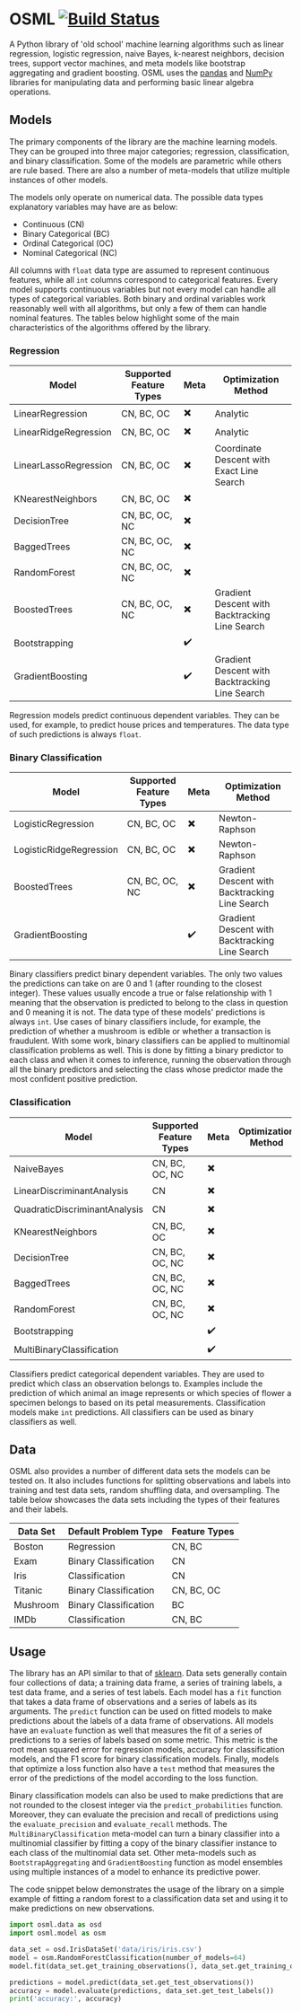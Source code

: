 # OSML [![Build Status](https://travis-ci.org/ViktorC/OSML.svg?branch=master)](https://travis-ci.org/ViktorC/OSML)
A Python library of 'old school' machine learning algorithms such as linear regression, logistic regression, naive Bayes, k-nearest neighbors, decision trees, support vector machines, and meta models like bootstrap aggregating and gradient boosting. OSML uses the [pandas](https://pandas.pydata.org/) and [NumPy](http://www.numpy.org/) libraries for manipulating data and performing basic linear algebra operations.

## Models
The primary components of the library are the machine learning models. They can be grouped into three major categories; regression, classification, and binary classification. Some of the models are parametric while others are rule based. There are also a number of meta-models that utilize multiple instances of other models.

The models only operate on numerical data. The possible data types explanatory variables may have are as below:
- Continuous (CN)
- Binary Categorical (BC)
- Ordinal Categorical (OC)
- Nominal Categorical (NC)  

All columns with `float` data type are assumed to represent continuous features, while all `int` columns correspond to categorical features. Every model supports continuous variables but not every model can handle all types of categorical variables. Both binary and ordinal variables work reasonably well with all algorithms, but only a few of them can handle nominal features. The tables below highlight some of the main characteristics of the algorithms offered by the library.

### Regression
| Model                 | Supported Feature Types | Meta                     | Optimization Method                            |
| --------------------- | ----------------------- | ------------------------ | ---------------------------------------------- |
| LinearRegression      | CN, BC, OC              | :heavy_multiplication_x: | Analytic                                       |
| LinearRidgeRegression | CN, BC, OC              | :heavy_multiplication_x: | Analytic                                       |
| LinearLassoRegression | CN, BC, OC              | :heavy_multiplication_x: | Coordinate Descent with Exact Line Search      |
| KNearestNeighbors     | CN, BC, OC              | :heavy_multiplication_x: |                                                |
| DecisionTree          | CN, BC, OC, NC          | :heavy_multiplication_x: |                                                |
| BaggedTrees           | CN, BC, OC, NC          | :heavy_multiplication_x: |                                                |
| RandomForest          | CN, BC, OC, NC          | :heavy_multiplication_x: |                                                |
| BoostedTrees          | CN, BC, OC, NC          | :heavy_multiplication_x: | Gradient Descent with Backtracking Line Search |
| Bootstrapping         |                         | :heavy_check_mark:       |                                                |
| GradientBoosting      |                         | :heavy_check_mark:       | Gradient Descent with Backtracking Line Search |

Regression models predict continuous dependent variables. They can be used, for example, to predict house prices and temperatures. The data type of such predictions is always `float`.

### Binary Classification
| Model                   | Supported Feature Types | Meta                     | Optimization Method                            |
| ----------------------- | ----------------------- | ------------------------ | ---------------------------------------------- |
| LogisticRegression      | CN, BC, OC              | :heavy_multiplication_x: | Newton-Raphson                                 |
| LogisticRidgeRegression | CN, BC, OC              | :heavy_multiplication_x: | Newton-Raphson                                 |
| BoostedTrees            | CN, BC, OC, NC          | :heavy_multiplication_x: | Gradient Descent with Backtracking Line Search |
| GradientBoosting        |                         | :heavy_check_mark:       | Gradient Descent with Backtracking Line Search |

Binary classifiers predict binary dependent variables. The only two values the predictions can take on are 0 and 1 (after rounding to the closest integer). These values usually encode a true or false relationship with 1 meaning that the observation is predicted to belong to the class in question and 0 meaning it is not. The data type of these models' predictions is always `int`. Use cases of binary classifiers include, for example, the prediction of whether a mushroom is edible or whether a transaction is fraudulent. With some work, binary classifiers can be applied to multinomial classification problems as well. This is done by fitting a binary predictor to each class and when it comes to inference, running the observation through all the binary predictors and selecting the class whose predictor made the most confident positive prediction.

### Classification
| Model                         | Supported Feature Types | Meta                     | Optimization Method |
| ----------------------------- | ----------------------- | ------------------------ | ------------------- |
| NaiveBayes                    | CN, BC, OC, NC          | :heavy_multiplication_x: |                     |
| LinearDiscriminantAnalysis    | CN                      | :heavy_multiplication_x: |                     |
| QuadraticDiscriminantAnalysis | CN                      | :heavy_multiplication_x: |                     |
| KNearestNeighbors             | CN, BC, OC              | :heavy_multiplication_x: |                     |
| DecisionTree                  | CN, BC, OC, NC          | :heavy_multiplication_x: |                     |
| BaggedTrees                   | CN, BC, OC, NC          | :heavy_multiplication_x: |                     |
| RandomForest                  | CN, BC, OC, NC          | :heavy_multiplication_x: |                     |
| Bootstrapping                 |                         | :heavy_check_mark:       |                     |
| MultiBinaryClassification     |                         | :heavy_check_mark:       |                     |

Classifiers predict categorical dependent variables. They are used to predict which class an observation belongs to. Examples include the prediction of which animal an image represents or which species of flower a specimen belongs to based on its petal measurements. Classification models make `int` predictions. All classifiers can be used as binary classifiers as well.

## Data
OSML also provides a number of different data sets the models can be tested on. It also includes functions for splitting observations and labels into training and test data sets, random shuffling data, and oversampling. The table below showcases the data sets including the types of their features and their labels.

| Data Set | Default Problem Type  | Feature Types |
| -------- | --------------------- | ------------- |
| Boston   | Regression            | CN, BC        |
| Exam     | Binary Classification | CN            |
| Iris     | Classification        | CN            |
| Titanic  | Binary Classification | CN, BC, OC    |
| Mushroom | Binary Classification | BC            |
| IMDb     | Classification        | CN, BC        |

## Usage
The library has an API similar to that of [sklearn](https://scikit-learn.org/stable/). Data sets generally contain four collections of data; a training data frame, a series of training labels, a test data frame, and a series of test labels. Each model has a `fit` function that takes a data frame of observations and a series of labels as its arguments. The `predict` function can be used on fitted models to make predictions about the labels of a data frame of observations. All models have an `evaluate` function as well that measures the fit of a series of predictions to a series of labels based on some metric. This metric is the root mean squared error for regression models, accuracy for classification models, and the F1 score for binary classification models. Finally, models that optimize a loss function also have a `test` method that measures the error of the predictions of the model according to the loss function.

Binary classification models can also be used to make predictions that are not rounded to the closest integer via the `predict_probabilities` function. Moreover, they can evaluate the precision and recall of predictions using the `evaluate_precision` and `evaluate_recall` methods. The `MultiBinaryClassification` meta-model can turn a binary classifier into a multinomial classifier by fitting a copy of the binary classifier instance to each class of the multinomial data set. Other meta-models such as `BootstrapAggregating` and `GradientBoosting` function as model ensembles using multiple instances of a model to enhance its predictive power.

The code snippet below demonstrates the usage of the library on a simple example of fitting a random forest to a classification data set and using it to make predictions on new observations.

```python
import osml.data as osd
import osml.model as osm

data_set = osd.IrisDataSet('data/iris/iris.csv')
model = osm.RandomForestClassification(number_of_models=64)
model.fit(data_set.get_training_observations(), data_set.get_training_observations())

predictions = model.predict(data_set.get_test_observations())
accuracy = model.evaluate(predictions, data_set.get_test_labels())
print('accuracy:', accuracy)
```
